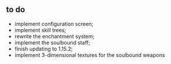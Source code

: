 ## to do
- implement configuration screen;
- implement skill trees;
- rewrite the enchantment system;
- implement the soulbound staff;
- finish updating to 1.15.2;
- implement 3-dimensional textures for the soulbound weapons
